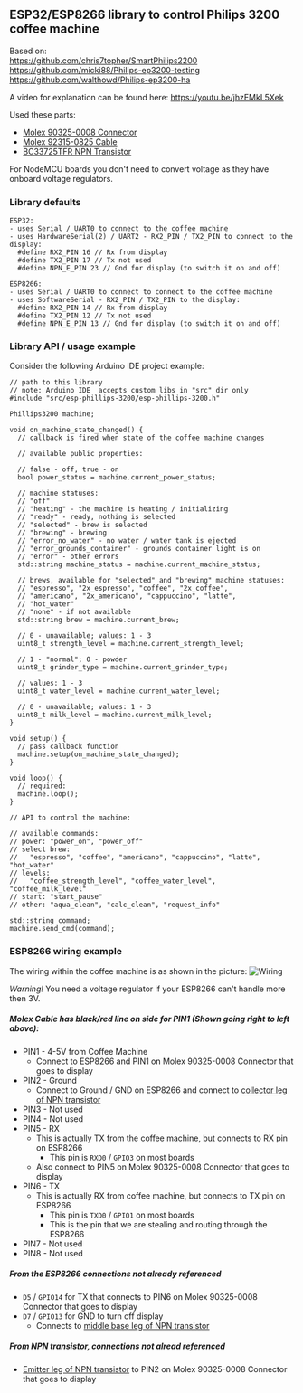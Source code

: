 ## ESP32/ESP8266 library to control Philips 3200 coffee machine

Based on:\
https://github.com/chris7topher/SmartPhilips2200 \
https://github.com/micki88/Philips-ep3200-testing \
https://github.com/walthowd/Philips-ep3200-ha

A video for explanation can be found here:
https://youtu.be/jhzEMkL5Xek

Used these parts:
- [Molex 90325-0008 Connector](https://www.mouser.com/ProductDetail/Molex/90325-0008?qs=P41GyhEsKL7wtbj5ylImAA%3D%3D&countryCode=US&currencyCode=USD)
- [Molex 92315-0825 Cable](https://www.mouser.com/ProductDetail/Molex/92315-0825?qs=sfs0HZCnrVBO%252B%2Fha6s8VfA%3D%3D&countryCode=US&currencyCode=USD)
- [BC33725TFR NPN Transistor](https://www.mouser.com/ProductDetail/onsemi-Fairchild/BC33725TFR?qs=zGXwibyAaHYlHlvhRz3mQw%3D%3D&countryCode=US&currencyCode=USD)

For NodeMCU boards you don't need to convert voltage as they have onboard voltage regulators.

### Library defaults
```
ESP32:
- uses Serial / UART0 to connect to the coffee machine
- uses HardwareSerial(2) / UART2 - RX2_PIN / TX2_PIN to connect to the display:
  #define RX2_PIN 16 // Rx from display
  #define TX2_PIN 17 // Tx not used
  #define NPN_E_PIN 23 // Gnd for display (to switch it on and off)

ESP8266:
- uses Serial / UART0 to connect to connect to the coffee machine
- uses SoftwareSerial - RX2_PIN / TX2_PIN to the display:
  #define RX2_PIN 14 // Rx from display
  #define TX2_PIN 12 // Tx not used
  #define NPN_E_PIN 13 // Gnd for display (to switch it on and off)
```

### Library API / usage example
Consider the following Arduino IDE project example:
```
// path to this library
// note: Arduino IDE  accepts custom libs in "src" dir only
#include "src/esp-phillips-3200/esp-phillips-3200.h"

Phillips3200 machine;

void on_machine_state_changed() {
  // callback is fired when state of the coffee machine changes

  // available public properties:

  // false - off, true - on
  bool power_status = machine.current_power_status;

  // machine statuses:
  // "off"
  // "heating" - the machine is heating / initializing
  // "ready" - ready, nothing is selected
  // "selected" - brew is selected
  // "brewing" - brewing
  // "error_no_water" - no water / water tank is ejected
  // "error_grounds_container" - grounds container light is on
  // "error" - other errors
  std::string machine_status = machine.current_machine_status;

  // brews, available for "selected" and "brewing" machine statuses:
  // "espresso", "2x_espresso", "coffee", "2x_coffee",
  // "americano", "2x_americano", "cappuccino", "latte",
  // "hot_water"
  // "none" - if not available
  std::string brew = machine.current_brew;

  // 0 - unavailable; values: 1 - 3
  uint8_t strength_level = machine.current_strength_level;

  // 1 - "normal"; 0 - powder
  uint8_t grinder_type = machine.current_grinder_type;

  // values: 1 - 3
  uint8_t water_level = machine.current_water_level;

  // 0 - unavailable; values: 1 - 3
  uint8_t milk_level = machine.current_milk_level;
}

void setup() {
  // pass callback function
  machine.setup(on_machine_state_changed);
}

void loop() {
  // required:
  machine.loop();
}

// API to control the machine:

// available commands:
// power: "power_on", "power_off"
// select brew:
//   "espresso", "coffee", "americano", "cappuccino", "latte", "hot_water"
// levels:
//   "coffee_strength_level", "coffee_water_level", "coffee_milk_level"
// start: "start_pause"
// other: "aqua_clean", "calc_clean", "request_info"

std::string command;
machine.send_cmd(command);
```


### ESP8266 wiring example

The wiring within the coffee machine is as shown in the picture:
![Wiring](https://github.com/mkorenko/esp-phillips-3200/blob/main/images/wiring.png)

*Warning!*  You need a voltage regulator if your ESP8266 can't handle more then 3V.

##### Molex Cable has black/red line on side for PIN1 (Shown going right to left above):

- PIN1 - 4-5V from Coffee Machine
    - Connect to ESP8266 and PIN1 on Molex 90325-0008 Connector that goes to display
- PIN2 - Ground
    - Connect to Ground / GND on ESP8266 and connect to [collector leg of NPN transistor](https://www.mouser.com/datasheet/2/308/1/BC338_D-1802398.pdf)
- PIN3 - Not used
- PIN4 - Not used
- PIN5 - RX
    - This is actually TX from the coffee machine, but connects to RX pin on ESP8266
        - This pin is `RXD0` / `GPIO3` on most boards
    - Also connect to PIN5 on Molex 90325-0008 Connector that goes to display
- PIN6 - TX
    - This is actually RX from coffee machine, but connects to TX pin on ESP8266
        - This pin is `TXD0` / `GPIO1` on most boards
        - This is the pin that we are stealing and routing through the ESP8266
- PIN7 - Not used
- PIN8 - Not used

##### From the ESP8266 connections not already referenced
- `D5` / `GPIO14` for TX that connects to PIN6 on Molex 90325-0008 Connector that goes to display
- `D7` / `GPIO13` for GND to turn off display
    - Connects to [middle base leg of NPN transistor](https://www.mouser.com/datasheet/2/308/1/BC338_D-1802398.pdf)

##### From NPN transistor, connections not alread referenced
- [Emitter leg of NPN transistor](https://www.mouser.com/datasheet/2/308/1/BC338_D-1802398.pdf) to PIN2 on Molex 90325-0008 Connector that goes to display
